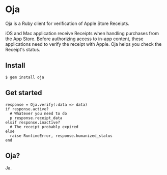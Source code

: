 # Oja

Oja is a Ruby client for verification of Apple Store Receipts.

iOS and Mac application receive Receipts when handling purchases from the App Store. Before authorizing access to in-app content, these applications need to verify the receipt with Apple. Oja helps you check the Receipt's status.

## Install

    $ gem install oja

## Get started

    response = Oja.verify(:data => data)
    if response.active?
      # Whatever you need to do
      p response.receipt_data
    elsif response.inactive?
      # The receipt probably expired
    else
      raise RuntimeError, response.humanized_status
    end

## Oja?

Ja.